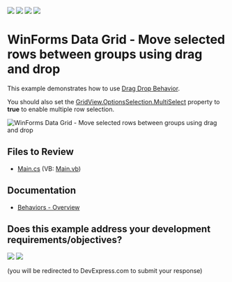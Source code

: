 <!-- default badges list -->
![](https://img.shields.io/endpoint?url=https://codecentral.devexpress.com/api/v1/VersionRange/128627876/18.1.3%2B)
[![](https://img.shields.io/badge/Open_in_DevExpress_Support_Center-FF7200?style=flat-square&logo=DevExpress&logoColor=white)](https://supportcenter.devexpress.com/ticket/details/E461)
[![](https://img.shields.io/badge/📖_How_to_use_DevExpress_Examples-e9f6fc?style=flat-square)](https://docs.devexpress.com/GeneralInformation/403183)
[![](https://img.shields.io/badge/💬_Leave_Feedback-feecdd?style=flat-square)](#does-this-example-address-your-development-requirementsobjectives)
<!-- default badges end -->

# WinForms Data Grid - Move selected rows between groups using drag and drop

This example demonstrates how to use [Drag Drop Behavior](https://documentation.devexpress.com/WindowsForms/118656/Common-Features/Behaviors/Drag-And-Drop-Behavior).

You should also set the [GridView.OptionsSelection.MultiSelect](https://documentation.devexpress.com/WindowsForms/DevExpress.XtraGrid.Views.Base.ColumnViewOptionsSelection.MultiSelect.property) property to **true** to enable multiple row selection.

![WinForms Data Grid - Move selected rows between groups using drag and drop](https://raw.githubusercontent.com/DevExpress-Examples/how-to-drag-and-drop-multiple-rows-between-groups-e461/18.1.3%2B/media/winforms-grid-move-rows-between-groups.gif)


## Files to Review

* [Main.cs](./CS/Q183557/Main.cs) (VB: [Main.vb](./VB/Q183557/Main.vb))


## Documentation

* [Behaviors - Overview](https://docs.devexpress.com/WindowsForms/117235/common-features/behaviors)
<!-- feedback -->
## Does this example address your development requirements/objectives?

[<img src="https://www.devexpress.com/support/examples/i/yes-button.svg"/>](https://www.devexpress.com/support/examples/survey.xml?utm_source=github&utm_campaign=winforms-grid-drag-drop-multiple-rows-between-groups&~~~was_helpful=yes) [<img src="https://www.devexpress.com/support/examples/i/no-button.svg"/>](https://www.devexpress.com/support/examples/survey.xml?utm_source=github&utm_campaign=winforms-grid-drag-drop-multiple-rows-between-groups&~~~was_helpful=no)

(you will be redirected to DevExpress.com to submit your response)
<!-- feedback end -->
